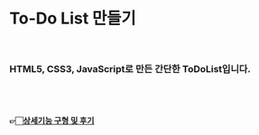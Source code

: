 <h1>To-Do List 만들기</h1><br/>
<h3>HTML5, CSS3, JavaScript로 만든 간단한 ToDoList입니다.</h3><br/><br/>
<h4>👉🏻<a href="https://gororingcoding.tistory.com/25">상세기능 구형 및 후기</a></h4>

